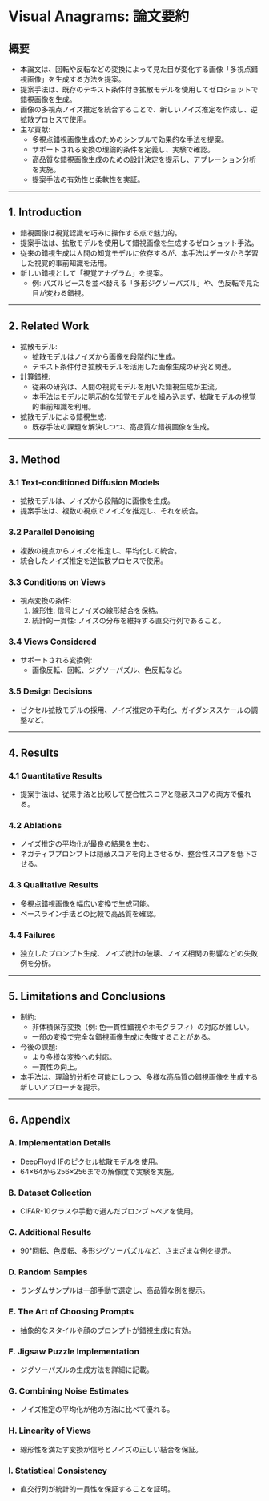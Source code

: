 # Visual Anagrams: 論文要約

## **概要**
- 本論文は、回転や反転などの変換によって見た目が変化する画像「多視点錯視画像」を生成する方法を提案。
- 提案手法は、既存のテキスト条件付き拡散モデルを使用してゼロショットで錯視画像を生成。
- 画像の多視点ノイズ推定を統合することで、新しいノイズ推定を作成し、逆拡散プロセスで使用。
- 主な貢献:
  - 多視点錯視画像生成のためのシンプルで効果的な手法を提案。
  - サポートされる変換の理論的条件を定義し、実験で確認。
  - 高品質な錯視画像生成のための設計決定を提示し、アブレーション分析を実施。
  - 提案手法の有効性と柔軟性を実証。

---

## **1. Introduction**
- 錯視画像は視覚認識を巧みに操作する点で魅力的。
- 提案手法は、拡散モデルを使用して錯視画像を生成するゼロショット手法。
- 従来の錯視生成は人間の知覚モデルに依存するが、本手法はデータから学習した視覚的事前知識を活用。
- 新しい錯視として「視覚アナグラム」を提案。
  - 例: パズルピースを並べ替える「多形ジグソーパズル」や、色反転で見た目が変わる錯視。

---

## **2. Related Work**
- 拡散モデル:
  - 拡散モデルはノイズから画像を段階的に生成。
  - テキスト条件付き拡散モデルを活用した画像生成の研究と関連。
- 計算錯視:
  - 従来の研究は、人間の視覚モデルを用いた錯視生成が主流。
  - 本手法はモデルに明示的な知覚モデルを組み込まず、拡散モデルの視覚的事前知識を利用。
- 拡散モデルによる錯視生成:
  - 既存手法の課題を解決しつつ、高品質な錯視画像を生成。

---

## **3. Method**
### 3.1 Text-conditioned Diffusion Models
- 拡散モデルは、ノイズから段階的に画像を生成。
- 提案手法は、複数の視点でノイズを推定し、それを統合。

### 3.2 Parallel Denoising
- 複数の視点からノイズを推定し、平均化して統合。
- 統合したノイズ推定を逆拡散プロセスで使用。

### 3.3 Conditions on Views
- 視点変換の条件:
  1. 線形性: 信号とノイズの線形結合を保持。
  2. 統計的一貫性: ノイズの分布を維持する直交行列であること。

### 3.4 Views Considered
- サポートされる変換例:
  - 画像反転、回転、ジグソーパズル、色反転など。

### 3.5 Design Decisions
- ピクセル拡散モデルの採用、ノイズ推定の平均化、ガイダンススケールの調整など。

---

## **4. Results**
### 4.1 Quantitative Results
- 提案手法は、従来手法と比較して整合性スコアと隠蔽スコアの両方で優れる。

### 4.2 Ablations
- ノイズ推定の平均化が最良の結果を生む。
- ネガティブプロンプトは隠蔽スコアを向上させるが、整合性スコアを低下させる。

### 4.3 Qualitative Results
- 多視点錯視画像を幅広い変換で生成可能。
- ベースライン手法との比較で高品質を確認。

### 4.4 Failures
- 独立したプロンプト生成、ノイズ統計の破壊、ノイズ相関の影響などの失敗例を分析。

---

## **5. Limitations and Conclusions**
- 制約:
  - 非体積保存変換（例: 色一貫性錯視やホモグラフィ）の対応が難しい。
  - 一部の変換で完全な錯視画像生成に失敗することがある。
- 今後の課題:
  - より多様な変換への対応。
  - 一貫性の向上。
- 本手法は、理論的分析を可能にしつつ、多様な高品質の錯視画像を生成する新しいアプローチを提示。

---

## **6. Appendix**
### A. Implementation Details
- DeepFloyd IFのピクセル拡散モデルを使用。
- 64×64から256×256までの解像度で実験を実施。

### B. Dataset Collection
- CIFAR-10クラスや手動で選んだプロンプトペアを使用。

### C. Additional Results
- 90°回転、色反転、多形ジグソーパズルなど、さまざまな例を提示。

### D. Random Samples
- ランダムサンプルは一部手動で選定し、高品質な例を提示。

### E. The Art of Choosing Prompts
- 抽象的なスタイルや顔のプロンプトが錯視生成に有効。

### F. Jigsaw Puzzle Implementation
- ジグソーパズルの生成方法を詳細に記載。

### G. Combining Noise Estimates
- ノイズ推定の平均化が他の方法に比べて優れる。

### H. Linearity of Views
- 線形性を満たす変換が信号とノイズの正しい結合を保証。

### I. Statistical Consistency
- 直交行列が統計的一貫性を保証することを証明。